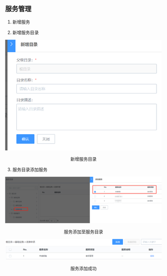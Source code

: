 ## 服务管理

1.  新增服务

2.  新增服务目录

![](../media/c8ac7f19ab47c3cfbdcb900a3da8b9ac.png)

<center>新增服务目录</center>

3.  服务目录添加服务

![](../media/366f25238556d138dd645b1883863e5f.png)

<center>服务添加至服务目录</center>

![](../media/cf5543b78085abe5c0bc4ac991d45841.png)

<center>服务添加成功</center>
